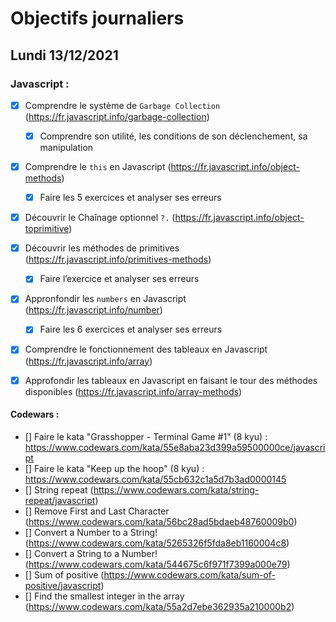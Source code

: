 # Objectifs journaliers

## Lundi 13/12/2021 


### Javascript :

* [x] Comprendre le système de `Garbage Collection` (https://fr.javascript.info/garbage-collection)
  * [x] Comprendre son utilité, les conditions de son déclenchement, sa manipulation
* [x] Comprendre le `this` en Javascript (https://fr.javascript.info/object-methods)
  * [x] Faire les 5 exercices et analyser ses erreurs
* [x] Découvrir le Chaînage optionnel `?.` (https://fr.javascript.info/object-toprimitive)
* [x] Découvrir les méthodes de primitives (https://fr.javascript.info/primitives-methods)
  * [x] Faire l’exercice et analyser ses erreurs
* [x] Appronfondir les `numbers` en Javascript (https://fr.javascript.info/number)
  * [x] Faire les 6 exercices et analyser ses erreurs
* [x] Comprendre le fonctionnement des tableaux en Javascript (https://fr.javascript.info/array)
* [x] Approfondir les tableaux en Javascript en faisant le tour des méthodes disponibles (https://fr.javascript.info/array-methods)




#### Codewars :

* [] Faire le kata "Grasshopper - Terminal Game #1" (8 kyu) : https://www.codewars.com/kata/55e8aba23d399a59500000ce/javascript
* [] Faire le kata "Keep up the hoop" (8 kyu) : https://www.codewars.com/kata/55cb632c1a5d7b3ad0000145
* [] String repeat (https://www.codewars.com/kata/string-repeat/javascript)
* [] Remove First and Last Character (https://www.codewars.com/kata/56bc28ad5bdaeb48760009b0)
* [] Convert a Number to a String! (https://www.codewars.com/kata/5265326f5fda8eb1160004c8)
* [] Convert a String to a Number! (https://www.codewars.com/kata/544675c6f971f7399a000e79)
* [] Sum of positive (https://www.codewars.com/kata/sum-of-positive/javascript)
* [] Find the smallest integer in the array (https://www.codewars.com/kata/55a2d7ebe362935a210000b2)



